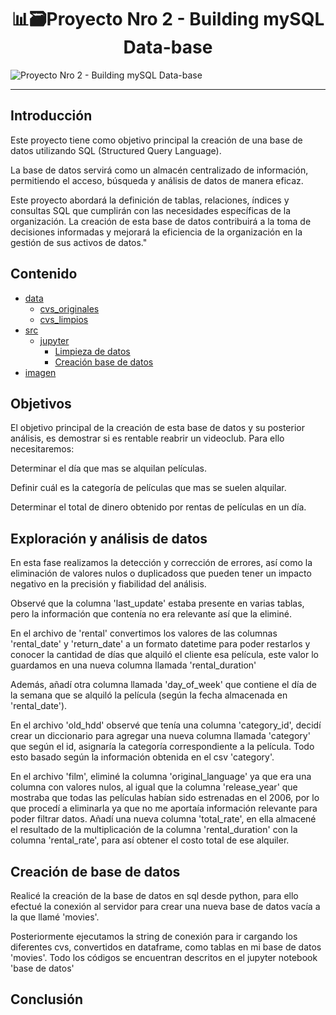 <div align="center">

# **📊🗃️Proyecto Nro 2 - Building mySQL Data-base** </div>
![Proyecto Nro 2 - Building mySQL Data-base](https://i.postimg.cc/JnxfCpBM/image-87.webp)


---
</div>

## Introducción
Este proyecto tiene como objetivo principal la creación de una base de datos utilizando SQL (Structured Query Language). 

La base de datos servirá como un almacén centralizado de información, permitiendo el acceso, búsqueda y análisis de datos de manera eficaz. 

Este proyecto abordará la definición de tablas, relaciones, índices y consultas SQL que cumplirán con las necesidades específicas de la organización. La creación de esta base de datos contribuirá a la toma de decisiones informadas y mejorará la eficiencia de la organización en la gestión de sus activos de datos."

## Contenido
- [data](https://github.com/Christelllameda/Proyecto-Nro-2/tree/main/data)
    - [cvs_originales](https://github.com/Christelllameda/Proyecto-Nro-2/tree/main/data/csv_originales)
    - [cvs_limpios](https://github.com/Christelllameda/Proyecto-Nro-2/tree/main/data/csv_limpios)
- [src](https://github.com/Christelllameda/Proyecto-Nro-2/tree/main/src)
    - [jupyter](https://github.com/Christelllameda/Proyecto-Nro-2/tree/main/src/jupyter)
        - [Limpieza de datos](https://github.com/Christelllameda/Proyecto-Nro-2/tree/main/src/jupyter/Limpieza%20de%20datos)
        - [Creación base de datos](https://github.com/Christelllameda/Proyecto-Nro-2/blob/main/src/jupyter/Base%20de%20datos.ipynb)
- [imagen](https://github.com/Christelllameda/Proyecto-Nro-2/tree/main/imagen)


## Objetivos
El objetivo principal de la creación de esta base de datos y su posterior análisis, es demostrar si es rentable reabrir un videoclub. Para ello necesitaremos:

Determinar el día que mas se alquilan películas.

Definir cuál es la categoría de películas que mas se suelen alquilar.

Determinar el total de dinero obtenido por rentas de películas en un día.

## Exploración y análisis de datos
En esta fase realizamos la detección y corrección de errores, así como la eliminación de valores nulos o duplicadoss que pueden tener un impacto negativo en la precisión y fiabilidad del análisis.

Observé que la columna 'last_update' estaba presente en varias tablas, pero la información que contenía no era relevante así que la eliminé.

En el archivo de 'rental' convertimos los valores de las columnas 'rental_date' y 'return_date' a un formato datetime para poder restarlos y conocer la cantidad de días que alquiló el cliente esa película, este valor lo guardamos en una nueva columna llamada 'rental_duration'

Además, añadí otra columna llamada 'day_of_week' que contiene el día de la semana que se alquiló la película (según la fecha almacenada en 'rental_date').

En el archivo 'old_hdd' observé que tenía una columna 'category_id', decidí crear un diccionario para agregar una nueva columna llamada 'category' que según el id, asignaría la categoría correspondiente a la película. Todo esto basado según la información obtenida en el csv 'category'.

En el archivo 'film', eliminé la columna 'original_language' ya que era una columna con valores nulos, al igual que la columna 'release_year' que mostraba que todas las películas habían sido estrenadas en el 2006, por lo que procedí a eliminarla ya que no me aportaía información relevante para poder filtrar datos.
Añadí una nueva columna 'total_rate', en ella almacené el resultado de la multiplicación de la columna 'rental_duration' con la columna 'rental_rate', para así obtener el costo total de ese alquiler.

## Creación de base de datos
Realicé la creación de la base de datos en sql desde python, para ello efectué la conexión al servidor para crear una nueva base de datos vacía a la que llamé 'movies'.

Posteriormente ejecutamos la string de conexión para ir cargando los diferentes cvs, convertidos en dataframe, como tablas en mi base de datos 'movies'. Todo los códigos se encuentran descritos en el jupyter notebook 'base de datos'


## Conclusión
